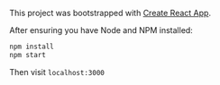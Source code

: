 This project was bootstrapped with [Create React App](https://github.com/facebookincubator/create-react-app).

After ensuring you have Node and NPM installed:

```sh
npm install
npm start
```

Then visit `localhost:3000`